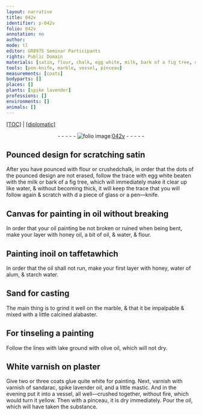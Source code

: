 ```yaml
---
layout: narrative
title: 042v
identifier: p-042v
folio: 042v
annotation: no
author:
mode: tl
editor: GR8975 Seminar Participants
rights: Public Domain
materials: [satin, flour, chalk, egg white, milk, bark of a fig tree, oil, honey, water, taffeta, water of alum, starch water, Sand for casting, marble, calcined alabaster, lake, olive oil, White varnish, plaster, glue quite white, varnish of sandarac, spike lavender oil, and a little mastic, sandarac, spike lavender oil, mastic]
tools: [pen-knife, marble, vessel, pinceau]
measurements: [coats]
bodyparts: []
places: []
plants: [spike lavender]
professions: []
environments: []
animals: []
---
```


<p><a href="{{ site.baseurl }}/translation/">[TOC]</a> | <a href="{{ site.baseurl }}/texts/p-042v_tc/">[diplomatic]</a></p><div class="folio" align="center">- - - - - <a href="http://gallica.bnf.fr/ark:/12148/btv1b10500001g/f90.image" target="_blank"><img src="https://cu-mkp.github.io/2017-workshop-edition/assets/photo-icon.png" alt="folio image: " style="display:inline-block; margin-bottom:-3px;"/>042v</a> - - - - - </div>  
  

## Pounced design for scratching <span class="m">satin</span>

 
After you have pounced with <span class="m">flour</span> or crushed<span class="m">chalk</span>, in order that the dots of the pounced design are not erased, follow the trace with <span class="m">egg white</span> beaten with the <span class="m">milk</span> or <span class="m">bark of a fig tree</span>, which will immediately make it clear up like water, & without becoming thick, it will keep the trace that you will follow again & scratch with <span class="del">d</span> a piece of glass or a <span class="tl">pen—knife</span>.
 
 
  

## Canvas for painting in <span class="m">oil</span> without breaking

 
In order that your <span class="m">oil</span> painting be not broken or ruined when being bent, make your layer with <span class="m">honey</span> <span class="del">oil</span>, a bit of <span class="m">oil</span>, & <span class="m">water</span>, <span class="add">&</span> <span class="m">flour</span>.
 
 
  

## Painting in<span class="m">oil</span> on <span class="m">taffeta</span><span class="del">which</span>

 
In order that the <span class="m">oil</span> shall not run, make your first layer with <span class="m">honey</span>, <span class="m">water of alum</span>, & <span class="m">starch water</span>.
 
 
  

## <span class="m">Sand for casting</span>

 
The main thing is to grind it well on the <span class="tl"><span class="m">marble</span></span>, & that it be impalpable & mixed with a little <span class="m">calcined alabaster</span>.
 
 
  

## For tinseling a painting

 
Follow the lines with <span class="m">lake</span> ground with <span class="m">olive oil</span>, which will not dry.
 
 
  

## <span class="m">White varnish</span> on <span class="m">plaster</span>

 
Give two or three <span class="ms">coats</span> <span class="m">glue quite white</span> for painting. Next, varnish with <span class="m">varnish of <span class="m">sandarac</span>, <span class="m"><span class="pa">spike lavender</span> oil</span>, and a little <span class="m">mastic</span></span>. And <span class="tmp">in the evening</span> put it into a <span class="tl">vessel</span>, all well—crushed together, without fire, which would turn it yellow. Then with a <span class="tl">pinceau</span>, it is dry immediately. Pour the <span class="m">oil</span>, which will have taken the substance.
 
